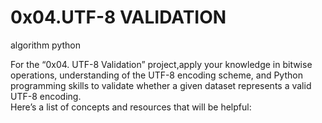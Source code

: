 # 0x04.UTF-8 VALIDATION

algorithm       python

For the “0x04. UTF-8 Validation” project,apply your knowledge in bitwise operations, understanding of the UTF-8 encoding scheme, and Python programming skills to validate whether a given dataset represents a valid UTF-8 encoding.<br>
Here’s a list of concepts and resources that will be helpful:
